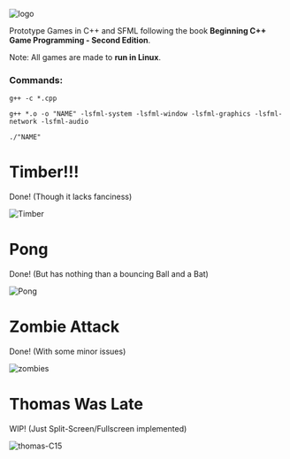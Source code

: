 ![logo](https://user-images.githubusercontent.com/42853022/93912700-75f0b200-fcda-11ea-8583-01787aeed884.png)

Prototype Games in C++ and SFML following the book **Beginning C++ Game Programming - Second Edition**.

Note: All games are made to **run in Linux**.

<h3>Commands:</h3>

```g++ -c *.cpp```

```g++ *.o -o "NAME" -lsfml-system -lsfml-window -lsfml-graphics -lsfml-network -lsfml-audio```

```./"NAME"```

<h1>Timber!!!</h1>
Done! (Though it lacks fanciness)

![Timber](https://user-images.githubusercontent.com/42853022/93775415-c1329400-fbf8-11ea-9389-cf0a46f626ec.png)

<h1>Pong</h1>
Done! (But has nothing than a bouncing Ball and a Bat)

![Pong](https://user-images.githubusercontent.com/42853022/93911516-df6fc100-fcd8-11ea-97e2-c4b03b95a0c6.png)

<h1>Zombie Attack</h1>
Done! (With some minor issues)

![zombies](https://user-images.githubusercontent.com/42853022/94982684-f8674600-0512-11eb-9795-ae83be9cd4df.png)

<h1>Thomas Was Late</h1>
WIP! (Just Split-Screen/Fullscreen implemented)

![thomas-C15](https://user-images.githubusercontent.com/42853022/95212176-cc262080-07c3-11eb-8989-0b5693e74829.png)
